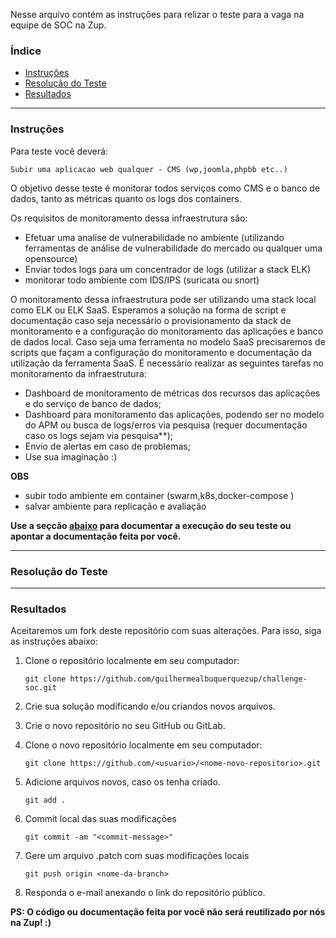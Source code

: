 Nesse arquivo contém as instruções para relizar o teste para a vaga na equipe de SOC na Zup.

### Índice
<!--ts-->
 * [Instruções](#instruções)</li>
 * [Resolução do Teste](#resolução-do-teste)</li>
 * [Resultados](#resultados)</li>
<!--te-->

---
### Instruções

Para teste você deverá:
```
Subir uma aplicacao web qualquer - CMS (wp,joomla,phpbb etc..)
```

O objetivo desse teste é monitorar todos serviços como CMS e o banco de dados, tanto as métricas quanto os logs dos containers.


Os requisitos de monitoramento dessa infraestrutura são:

- Efetuar uma analise de vulnerabilidade no ambiente (utilizando ferramentas de análise de vulnerabilidade do mercado ou qualquer uma opensource)
- Enviar todos logs para um concentrador de logs (utilizar a stack ELK)
- monitorar todo ambiente com IDS/IPS (suricata ou snort) 


O monitoramento dessa infraestrutura pode ser utilizando uma stack local como ELK ou ELK SaaS. Esperamos a solução na forma de script e documentação caso seja necessário o provisionamento da stack de monitoramento e a configuração do monitoramento das aplicações e banco de dados local. Caso seja uma ferramenta no modelo SaaS precisaremos de scripts que façam a configuração do monitoramento e documentação da utilização da ferramenta SaaS. É necessário realizar as seguintes tarefas no monitoramento da infraestrutura:

- Dashboard de monitoramento de métricas dos recursos das aplicações e do serviço de banco de dados;
- Dashboard para monitoramento das aplicações, podendo ser no modelo do APM ou busca de logs/erros via pesquisa (requer documentação caso os logs sejam via pesquisa**);
- Envio de alertas em caso de problemas;
- Use sua imaginação :)

**OBS**
- subir todo ambiente em container (swarm,k8s,docker-compose )
- salvar ambiente para replicação e avaliação

**Use a seçcão [abaixo](#resolução-do-teste) para documentar a execução do seu teste ou apontar a documentação feita por você.**

---
### Resolução do Teste


---
### Resultados

Aceitaremos um fork deste repositório com suas alterações. Para isso, siga as instruções abaixo:

1. Clone o repositório localmente em seu computador:

   `git clone https://github.com/guilhermealbuquerquezup/challenge-soc.git`

2. Crie sua solução modificando e/ou criandos novos arquivos.

3. Crie o novo repositório no seu GitHub ou GitLab.

4. Clone o novo repositório localmente em seu computador:

   `git clone https://github.com/<usuario>/<nome-novo-repositorio>.git`

4. Adicione arquivos novos, caso os tenha criado.

   `git add .`

5. Commit local das suas modificações

   `git commit -am "<commit-message>"`

6. Gere um arquivo .patch com suas modificações locais

   `git push origin <nome-da-branch>`

7. Responda o e-mail anexando o link do repositório público.

**PS: O código ou documentação feita por você não será reutilizado por nós na Zup! :)**
